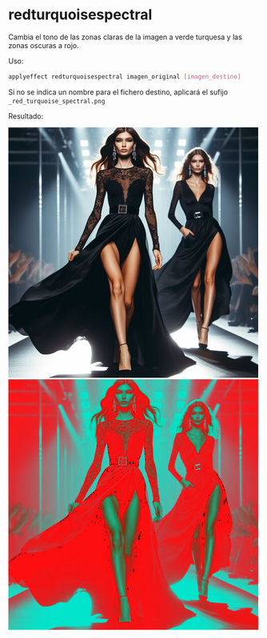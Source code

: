 # redturquoisespectral

Cambia el tono de las zonas claras de la imagen a verde turquesa y las zonas oscuras a rojo.

Uso:

``` sh
applyeffect redturquoisespectral imagen_original [imagen_destino]
```

Si no se indica un nombre para el fichero destino, aplicará el sufijo `_red_turquoise_spectral.png`

Resultado:

![imagen original](../../images/image.jpg)
![redturquoisespectral](../../images/image_red_turquoise_spectral.png)
